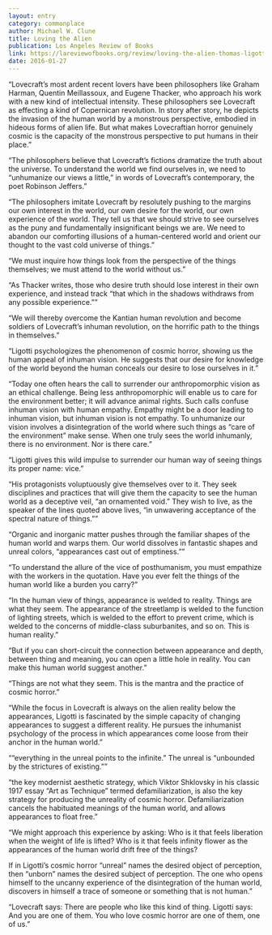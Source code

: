 ```yaml
---
layout: entry
category: commonplace
author: Michael W. Clune
title: Loving the Alien
publication: Los Angeles Review of Books
link: https://lareviewofbooks.org/review/loving-the-alien-thomas-ligotti-and-the-psychology-of-cosmic-horror/
date: 2016-01-27
---
```


“Lovecraft’s most ardent recent lovers have been philosophers like Graham Harman, Quentin Meillassoux, and Eugene Thacker, who approach his work with a new kind of intellectual intensity. These philosophers see Lovecraft as effecting a kind of Copernican revolution. In story after story, he depicts the invasion of the human world by a monstrous perspective, embodied in hideous forms of alien life. But what makes Lovecraftian horror genuinely cosmic is the capacity of the monstrous perspective to put humans in their place.”

“The philosophers believe that Lovecraft’s fictions dramatize the truth about the universe. To understand the world we find ourselves in, we need to “unhumanize our views a little,” in words of Lovecraft’s contemporary, the poet Robinson Jeffers.”

“The philosophers imitate Lovecraft by resolutely pushing to the margins our own interest in the world, our own desire for the world, our own experience of the world. They tell us that we should strive to see ourselves as the puny and fundamentally insignificant beings we are. We need to abandon our comforting illusions of a human-centered world and orient our thought to the vast cold universe of things.”

“We must inquire how things look from the perspective of the things themselves; we must attend to the world without us.”

“As Thacker writes, those who desire truth should lose interest in their own experience, and instead track “that which in the shadows withdraws from any possible experience.””

“We will thereby overcome the Kantian human revolution and become soldiers of Lovecraft’s inhuman revolution, on the horrific path to the things in themselves.”

“Ligotti psychologizes the phenomenon of cosmic horror, showing us the human appeal of inhuman vision. He suggests that our desire for knowledge of the world beyond the human conceals our desire to lose ourselves in it.”

“Today one often hears the call to surrender our anthropomorphic vision as an ethical challenge. Being less anthropomorphic will enable us to care for the environment better; it will advance animal rights. Such calls confuse inhuman vision with human empathy. Empathy might be a door leading to inhuman vision, but inhuman vision is not empathy. To unhumanize our vision involves a disintegration of the world where such things as “care of the environment” make sense. When one truly sees the world inhumanly, there is no environment. Nor is there care.”

“Ligotti gives this wild impulse to surrender our human way of seeing things its proper name: vice.”

“His protagonists voluptuously give themselves over to it. They seek disciplines and practices that will give them the capacity to see the human world as a deceptive veil, “an ornamented void.” They wish to live, as the speaker of the lines quoted above lives, “in unwavering acceptance of the spectral nature of things.””

“Organic and inorganic matter pushes through the familiar shapes of the human world and warps them. Our world dissolves in fantastic shapes and unreal colors, “appearances cast out of emptiness.””

“To understand the allure of the vice of posthumanism, you must empathize with the workers in the quotation. Have you ever felt the things of the human world like a burden you carry?”

“In the human view of things, appearance is welded to reality. Things are what they seem. The appearance of the streetlamp is welded to the function of lighting streets, which is welded to the effort to prevent crime, which is welded to the concerns of middle-class suburbanites, and so on. This is human reality.”

“But if you can short-circuit the connection between appearance and depth, between thing and meaning, you can open a little hole in reality. You can make this human world suggest another.”

“Things are not what they seem. This is the mantra and the practice of cosmic horror.”

“While the focus in Lovecraft is always on the alien reality below the appearances, Ligotti is fascinated by the simple capacity of changing appearances to suggest a different reality. He pursues the inhumanist psychology of the process in which appearances come loose from their anchor in the human world.”

““everything in the unreal points to the infinite.” The unreal is “unbounded by the strictures of existing.””

“the key modernist aesthetic strategy, which Viktor Shklovsky in his classic 1917 essay “Art as Technique” termed defamiliarization, is also the key strategy for producing the unreality of cosmic horror. Defamiliarization cancels the habituated meanings of the human world, and allows appearances to float free.”

“We might approach this experience by asking: Who is it that feels liberation when the weight of life is lifted? Who is it that feels infinity flower as the appearances of the human world drift free of the things?

If in Ligotti’s cosmic horror “unreal” names the desired object of perception, then “unborn” names the desired subject of perception. The one who opens himself to the uncanny experience of the disintegration of the human world, discovers in himself a trace of someone or something that is not human.”

“Lovecraft says: There are people who like this kind of thing. Ligotti says: And you are one of them. You who love cosmic horror are one of them, one of us.”